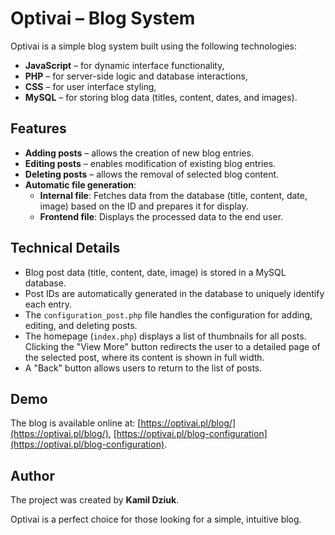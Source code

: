 #  Optivai – Blog System  
Optivai is a simple blog system built using the following technologies:  
- **JavaScript** – for dynamic interface functionality,  
- **PHP** – for server-side logic and database interactions,  
- **CSS** – for user interface styling,  
- **MySQL** – for storing blog data (titles, content, dates, and images).  

## Features  
- **Adding posts** – allows the creation of new blog entries.  
- **Editing posts** – enables modification of existing blog entries.  
- **Deleting posts** – allows the removal of selected blog content.  
- **Automatic file generation**:  
  - **Internal file**: Fetches data from the database (title, content, date, image) based on the ID and prepares it for display.  
  - **Frontend file**: Displays the processed data to the end user.  

## Technical Details  
- Blog post data (title, content, date, image) is stored in a MySQL database.  
- Post IDs are automatically generated in the database to uniquely identify each entry.  
- The `configuration_post.php` file handles the configuration for adding, editing, and deleting posts.  
- The homepage (`index.php`) displays a list of thumbnails for all posts. Clicking the "View More" button redirects the user to a detailed page of the selected post, where its content is shown in full width.  
- A "Back" button allows users to return to the list of posts.  

## Demo  
The blog is available online at: [https://optivai.pl/blog/](https://optivai.pl/blog/), [https://optivai.pl/blog-configuration](https://optivai.pl/blog-configuration).  

## Author  
The project was created by **Kamil Dziuk**.  

Optivai is a perfect choice for those looking for a simple, intuitive blog. 

